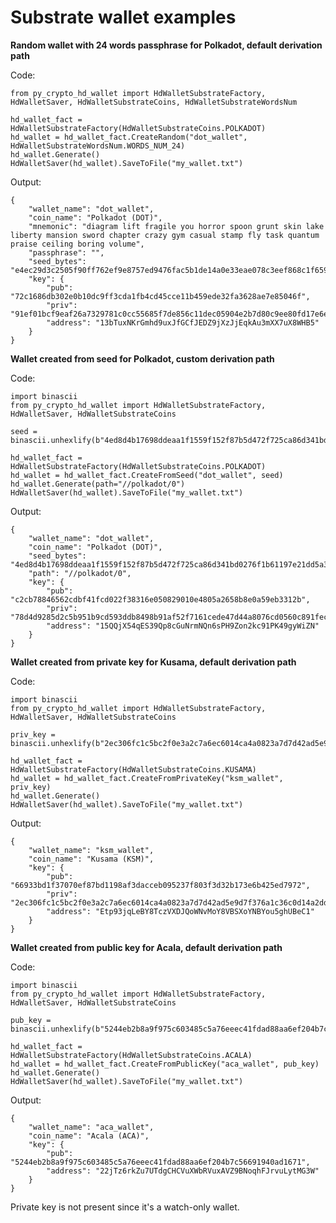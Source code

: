 # Substrate wallet examples

**Random wallet with 24 words passphrase for Polkadot, default derivation path**

Code:

    from py_crypto_hd_wallet import HdWalletSubstrateFactory, HdWalletSaver, HdWalletSubstrateCoins, HdWalletSubstrateWordsNum

    hd_wallet_fact = HdWalletSubstrateFactory(HdWalletSubstrateCoins.POLKADOT)
    hd_wallet = hd_wallet_fact.CreateRandom("dot_wallet", HdWalletSubstrateWordsNum.WORDS_NUM_24)
    hd_wallet.Generate()
    HdWalletSaver(hd_wallet).SaveToFile("my_wallet.txt")

Output:

    {
        "wallet_name": "dot_wallet",
        "coin_name": "Polkadot (DOT)",
        "mnemonic": "diagram lift fragile you horror spoon grunt skin lake liberty mansion sword chapter crazy gym casual stamp fly task quantum praise ceiling boring volume",
        "passphrase": "",
        "seed_bytes": "e4ec29d3c2505f90ff762ef9e8757ed9476fac5b1de14a0e33eae078c3eef868c1f659f6bd66e1d1ab627fe651459ca62707618c2d6095503c4af09dce9ec95a",
        "key": {
            "pub": "72c1686db302e0b10dc9ff3cda1fb4cd45cce11b459ede32fa3628ae7e85046f",
            "priv": "91ef01bcf9eaf26a7329781c0cc55685f7de856c11dec05904e2b7d80c9ee80fd17e6e299809fd74f38c6f3b83f3058d3297e6733feddf36d2940815a67a7ca9",
            "address": "13bTuxNKrGmhd9uxJfGCfJEDZ9jXzJjEqkAu3mXX7uX8WHB5"
        }
    }

**Wallet created from seed for Polkadot, custom derivation path**

Code:

    import binascii
    from py_crypto_hd_wallet import HdWalletSubstrateFactory, HdWalletSaver, HdWalletSubstrateCoins

    seed = binascii.unhexlify(b"4ed8d4b17698ddeaa1f1559f152f87b5d472f725ca86d341bd0276f1b61197e21dd5a391f9f5ed7340ff4d4513aab9cce44f9497a5e7ed85fd818876b6eb402e")

    hd_wallet_fact = HdWalletSubstrateFactory(HdWalletSubstrateCoins.POLKADOT)
    hd_wallet = hd_wallet_fact.CreateFromSeed("dot_wallet", seed)
    hd_wallet.Generate(path="//polkadot/0")
    HdWalletSaver(hd_wallet).SaveToFile("my_wallet.txt")

Output:

    {
        "wallet_name": "dot_wallet",
        "coin_name": "Polkadot (DOT)",
        "seed_bytes": "4ed8d4b17698ddeaa1f1559f152f87b5d472f725ca86d341bd0276f1b61197e21dd5a391f9f5ed7340ff4d4513aab9cce44f9497a5e7ed85fd818876b6eb402e",
        "path": "//polkadot/0",
        "key": {
            "pub": "c2cb78846562cdbf41fcd022f38316e050829010e4805a2658b8e0a59eb3312b",
            "priv": "78d4d9285d2c5b951b9cd593ddb8498b91af52f7161cede47d44a8076cd0560c891fec3ef070f9588a07ef4cf524874183fe1161693ee55221c9d39747cd45fd",
            "address": "15QQjX54qES39Qp8cGuNrmNQn6sPH9Zon2kc91PK49gyWiZN"
        }
    }

**Wallet created from private key for Kusama, default derivation path**

Code:

    import binascii
    from py_crypto_hd_wallet import HdWalletSubstrateFactory, HdWalletSaver, HdWalletSubstrateCoins

    priv_key = binascii.unhexlify(b"2ec306fc1c5bc2f0e3a2c7a6ec6014ca4a0823a7d7d42ad5e9d7f376a1c36c0d14a2ddb1ef1df4adba49f3a4d8c0f6205117907265f09a53ccf07a4e8616dfd8")

    hd_wallet_fact = HdWalletSubstrateFactory(HdWalletSubstrateCoins.KUSAMA)
    hd_wallet = hd_wallet_fact.CreateFromPrivateKey("ksm_wallet", priv_key)
    hd_wallet.Generate()
    HdWalletSaver(hd_wallet).SaveToFile("my_wallet.txt")

Output:

    {
        "wallet_name": "ksm_wallet",
        "coin_name": "Kusama (KSM)",
        "key": {
            "pub": "66933bd1f37070ef87bd1198af3dacceb095237f803f3d32b173e6b425ed7972",
            "priv": "2ec306fc1c5bc2f0e3a2c7a6ec6014ca4a0823a7d7d42ad5e9d7f376a1c36c0d14a2ddb1ef1df4adba49f3a4d8c0f6205117907265f09a53ccf07a4e8616dfd8",
            "address": "Etp93jqLeBY8TczVXDJQoWNvMoY8VBSXoYNBYou5ghUBeC1"
        }
    }

**Wallet created from public key for Acala, default derivation path**

Code:

    import binascii
    from py_crypto_hd_wallet import HdWalletSubstrateFactory, HdWalletSaver, HdWalletSubstrateCoins

    pub_key = binascii.unhexlify(b"5244eb2b8a9f975c603485c5a76eeec41fdad88aa6ef204b7c56691940ad1671")

    hd_wallet_fact = HdWalletSubstrateFactory(HdWalletSubstrateCoins.ACALA)
    hd_wallet = hd_wallet_fact.CreateFromPublicKey("aca_wallet", pub_key)
    hd_wallet.Generate()
    HdWalletSaver(hd_wallet).SaveToFile("my_wallet.txt")

Output:

    {
        "wallet_name": "aca_wallet",
        "coin_name": "Acala (ACA)",
        "key": {
            "pub": "5244eb2b8a9f975c603485c5a76eeec41fdad88aa6ef204b7c56691940ad1671",
            "address": "22jTz6rkZu7UTdgCHCVuXWbRVuxAVZ9BNoqhFJrvuLytMG3W"
        }
    }

Private key is not present since it's a watch-only wallet.
